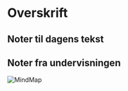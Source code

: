 # Overskrift

## Noter til dagens tekst



## Noter fra undervisningen



![MindMap](media/mind-map-3.png)